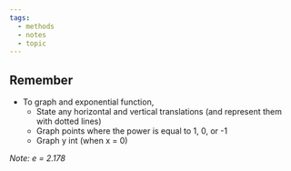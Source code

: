 ```yaml
---
tags:
  - methods
  - notes
  - topic
---
```

## Remember 
- To graph and exponential function, 
	- State any horizontal and vertical translations (and represent them with dotted lines)
	- Graph points where the power is equal to 1, 0, or -1
	- Graph y int (when x = 0)

*Note: e = 2.178*

